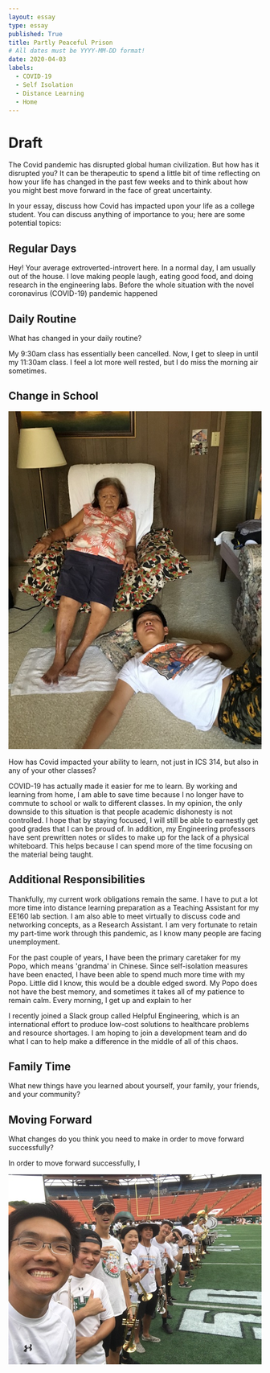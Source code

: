 ```yaml
---
layout: essay
type: essay
published: True
title: Partly Peaceful Prison
# All dates must be YYYY-MM-DD format!
date: 2020-04-03
labels:
  - COVID-19
  - Self Isolation
  - Distance Learning
  - Home
---
```


# Draft

The Covid pandemic has disrupted global human civilization. But how has it disrupted you? It can be therapeutic to spend a little bit of time reflecting on how your life has changed in the past few weeks and to think about how you might best move forward in the face of great uncertainty.

In your essay, discuss how Covid has impacted upon your life as a college student. You can discuss anything of importance to you; here are some potential topics:

## Regular Days
Hey! Your average extroverted-introvert here. In a normal day, I am usually out of the house. I love making people laugh, eating good food, and doing research in the engineering labs. Before the whole situation with the novel coronavirus (COVID-19) pandemic happened

## Daily Routine
What has changed in your daily routine?

My 9:30am class has essentially been cancelled. Now, I get to sleep in until my 11:30am class. I feel a lot more well rested, but I do miss the morning air sometimes.

## Change in School
<img class="ui medium right floated rounded image" src="../images/covid-grandma.jpg">

How has Covid impacted your ability to learn, not just in ICS 314, but also in any of your other classes?

COVID-19 has actually made it easier for me to learn. By working and learning from home, I am able to save time because I no longer have to commute to school or walk to different classes. In my opinion, the only downside to this situation is that people academic dishonesty is not controlled. I hope that by staying focused, I will still be able to earnestly get good grades that I can be proud of. In addition, my Engineering professors have sent prewritten notes or slides to make up for the lack of a physical whiteboard. This helps because I can spend more of the time focusing on the material being taught.

## Additional Responsibilities
Thankfully, my current work obligations remain the same. I have to put a lot more time into distance learning preparation as a Teaching Assistant for my EE160 lab section. I am also able to meet virtually to discuss code and networking concepts, as a Research Assistant. I am very fortunate to retain my part-time work through this pandemic, as I know many people are facing unemployment.

For the past couple of years, I have been the primary caretaker for my Popo, which means 'grandma' in Chinese. Since self-isolation measures have been enacted, I have been able to spend much more time with my Popo. Little did I know, this would be a double edged sword. My Popo does not have the best memory, and sometimes it takes all of my patience to remain calm. Every morning, I get up and explain to her

I recently joined a Slack group called Helpful Engineering, which is an international effort to produce low-cost solutions to healthcare problems and resource shortages. I am hoping to join a development team and do what I can to help make a difference in the middle of all of this chaos.


## Family Time
What new things have you learned about yourself, your family, your friends, and your community?

## Moving Forward
What changes do you think you need to make in order to move forward successfully?

In order to move forward successfully, I

<img class="ui huge centered rounded image" src="../images/covid-friends.jpg">
